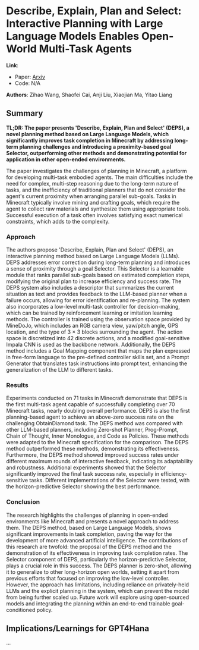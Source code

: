 <!--- Created using: ('gpt-4',) --->
<!--- Reviewed: False --->
# Describe, Explain, Plan and Select: Interactive Planning with Large Language Models Enables Open-World Multi-Task Agents

**Link**:
- Paper: [Arxiv](http://arxiv.org/pdf/2302.01560v1)
- Code: N/A

**Authors**: Zihao Wang, Shaofei Cai, Anji Liu, Xiaojian Ma, Yitao Liang

## Summary

**TL;DR: The paper presents 'Describe, Explain, Plan and Select' (DEPS), a novel planning method based on Large Language Models, which significantly improves task completion in Minecraft by addressing long-term planning challenges and introducing a proximity-based goal Selector, outperforming other methods and demonstrating potential for application in other open-ended environments.**

The paper investigates the challenges of planning in Minecraft, a platform for developing multi-task embodied agents. The main difficulties include the need for complex, multi-step reasoning due to the long-term nature of tasks, and the inefficiency of traditional planners that do not consider the agent's current proximity when arranging parallel sub-goals. Tasks in Minecraft typically involve mining and crafting goals, which require the agent to collect raw materials and synthesize them using appropriate tools. Successful execution of a task often involves satisfying exact numerical constraints, which adds to the complexity.

### Approach

The authors propose 'Describe, Explain, Plan and Select' (DEPS), an interactive planning method based on Large Language Models (LLMs). DEPS addresses error correction during long-term planning and introduces a sense of proximity through a goal Selector. This Selector is a learnable module that ranks parallel sub-goals based on estimated completion steps, modifying the original plan to increase efficiency and success rate. The DEPS system also includes a descriptor that summarizes the current situation as text and provides feedback to the LLM-based planner when a failure occurs, allowing for error identification and re-planning. The system also incorporates a low-level multi-task controller for decision-making, which can be trained by reinforcement learning or imitation learning methods. The controller is trained using the observation space provided by MineDoJo, which includes an RGB camera view, yaw/pitch angle, GPS location, and the type of 3 × 3 blocks surrounding the agent. The action space is discretized into 42 discrete actions, and a modified goal-sensitive Impala CNN is used as the backbone network. Additionally, the DEPS method includes a Goal Mapping component that maps the plan expressed in free-form language to the pre-defined controller skills set, and a Prompt Generator that translates task instructions into prompt text, enhancing the generalization of the LLM to different tasks.
### Results

Experiments conducted on 71 tasks in Minecraft demonstrate that DEPS is the first multi-task agent capable of successfully completing over 70 Minecraft tasks, nearly doubling overall performance. DEPS is also the first planning-based agent to achieve an above-zero success rate on the challenging ObtainDiamond task. The DEPS method was compared with other LLM-based planners, including Zero-shot Planner, Prog-Prompt, Chain of Thought, Inner Monologue, and Code as Policies. These methods were adapted to the Minecraft specification for the comparison. The DEPS method outperformed these methods, demonstrating its effectiveness. Furthermore, the DEPS method showed improved success rates under different maximum rounds of interactive feedback, indicating its adaptability and robustness. Additional experiments showed that the Selector significantly improved the final task success rate, especially in efficiency-sensitive tasks. Different implementations of the Selector were tested, with the horizon-predictive Selector showing the best performance.
### Conclusion

The research highlights the challenges of planning in open-ended environments like Minecraft and presents a novel approach to address them. The DEPS method, based on Large Language Models, shows significant improvements in task completion, paving the way for the development of more advanced artificial intelligence. The contributions of this research are twofold: the proposal of the DEPS method and the demonstration of its effectiveness in improving task completion rates. The Selector component of DEPS, particularly the horizon-predictive Selector, plays a crucial role in this success. The DEPS planner is zero-shot, allowing it to generalize to other long-horizon open worlds, setting it apart from previous efforts that focused on improving the low-level controller. However, the approach has limitations, including reliance on privately-held LLMs and the explicit planning in the system, which can prevent the model from being further scaled up. Future work will explore using open-sourced models and integrating the planning within an end-to-end trainable goal-conditioned policy.

## Implications/Learnings for GPT4Hana

...
